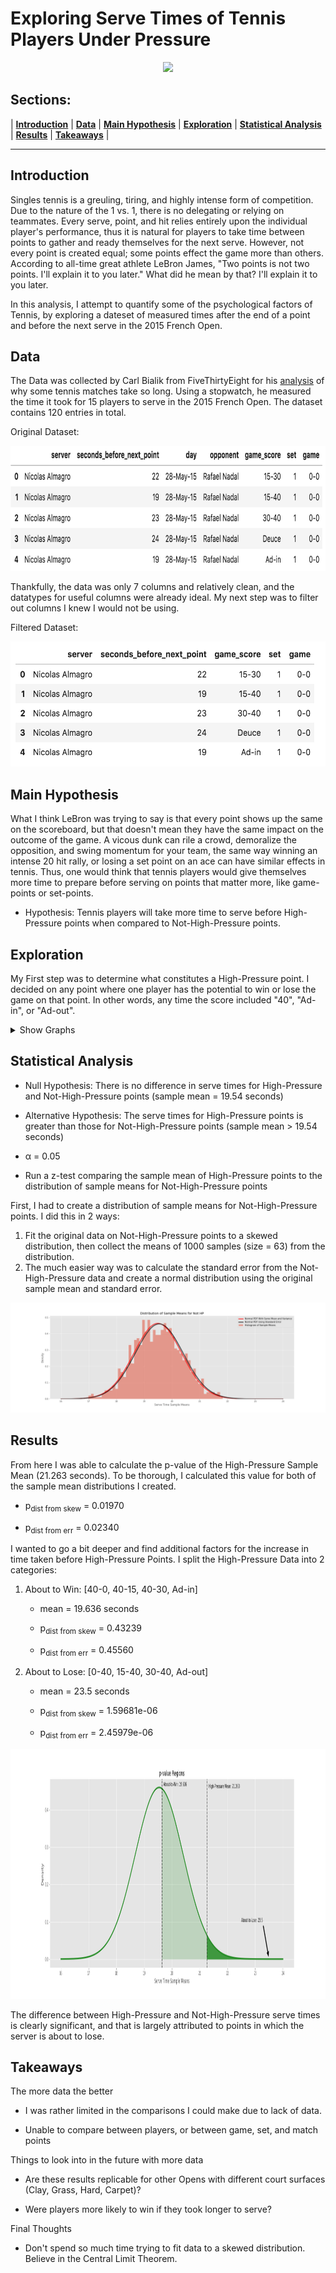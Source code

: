 # Exploring Serve Times of Tennis Players Under Pressure

<div class='header'> 
<!-- Your header image here -->
<div class='headingImage' id='mainHeaderImage' align="center">
    <img src="https://images.squarespace-cdn.com/content/v1/574ef19d9f7266ca965ea6af/1539723422154-QOZZR64KFEB7OMRC4JYS/ke17ZwdGBToddI8pDm48kKwk6pp6QGEAwGcw_vnYdmoUqsxRUqqbr1mOJYKfIPR7LoDQ9mXPOjoJoqy81S2I8N_N4V1vUb5AoIIIbLZhVYy7Mythp_T-mtop-vrsUOmeInPi9iDjx9w8K4ZfjXt2do8UP1IH5v8D6j72WcX-bDb10lwfWZJ2VkUT5sYler58P7cJNZlDXbgJNE9ef52e8w/20180418_120534.jpg?format=2500w" ></img>
</div>

## Sections:
 |  **[Introduction](#introduction)**  |
 **[Data](#data)**  |
 **[Main Hypothesis](#main-hypothesis)**  |
 **[Exploration](#exploration)**  |
 **[Statistical Analysis](#statistical-analysis)**  |
 **[Results](#results)**  |
 **[Takeaways](#takeaways)**  |
 
 ---
 ## Introduction
 Singles tennis is a greuling, tiring, and highly intense form of competition. Due to the nature of the 1 vs. 1, there is no delegating or relying on teammates. Every serve, point, and hit relies entirely upon the individual player's performance, thus it is natural for players to take time between points to gather and ready themselves for the next serve. However, not every point is created equal; some points effect the game more than others. According to all-time great athlete LeBron James, "Two points is not two points. I'll explain it to you later." What did he mean by that? I'll explain it to you later.
 
In this analysis, I attempt to quantify some of the psychological factors of Tennis, by exploring a dateset of measured times after the end of a point and before the next serve in the 2015 French Open. 
 
 ## Data
 The Data was collected by Carl Bialik from FiveThirtyEight for his [analysis](https://fivethirtyeight.com/features/why-some-tennis-matches-take-forever/) of why some tennis matches take so long. Using a stopwatch, he measured the time it took for 15 players to serve in the 2015 French Open. The dataset contains 120 entries in total.
 
 Original Dataset:
 
  <img src="https://github.com/atsai24/Time-for-Tennis/blob/master/images/original_data.png" width="774" height="200">

 
 
 Thankfully, the data was only 7 columns and relatively clean, and the datatypes for useful columns were already ideal. My next step was to filter out columns I knew I would not be using.
 
 Filtered Dataset:
 
 <img src="https://github.com/atsai24/Time-for-Tennis/blob/master/images/filtered_data.png" width="562" height="200">
 
 ## Main Hypothesis
  What I think LeBron was trying to say is that every point shows up the same on the scoreboard, but that doesn't mean they have the same impact on the outcome of the game. A vicous dunk can rile a crowd, demoralize the opposition, and swing momentum for your team, the same way winning an intense 20 hit rally, or losing a set point on an ace can have similar effects in tennis. Thus, one would think that tennis players would give themselves more time to prepare before serving on points that matter more, like game-points or set-points.

- Hypothesis: Tennis players will take more time to serve before High-Pressure points when compared to Not-High-Pressure points.

## Exploration
My First step was to determine what constitutes a High-Pressure point. I decided on any point where one player has the potential to win or lose the game on that point. In other words, any time the score included "40", "Ad-in", or "Ad-out".

<details>
  <summary>
    Show Graphs
  </summary>
<br>
    
<img src="https://github.com/atsai24/Time-for-Tennis/blob/master/images/hist_of_serve_times.png" width="432" height="288">
<img src="https://github.com/atsai24/Time-for-Tennis/blob/master/images/hist_of_hp_serve_times.png">
 <img src="https://github.com/atsai24/Time-for-Tennis/blob/master/images/hist_of_not_hp_serve_times.png">
<img src="https://github.com/atsai24/Time-for-Tennis/blob/master/images/density_comparison.png" width="432" height="288">
<img src="https://github.com/atsai24/Time-for-Tennis/blob/master/images/score_comparison.png">
</details> 

## Statistical Analysis

- Null Hypothesis: There is no difference in serve times for High-Pressure and Not-High-Pressure points (sample mean = 19.54 seconds)

- Alternative Hypothesis: The serve times for High-Pressure points is greater than those for Not-High-Pressure points (sample mean > 19.54 seconds)

- &alpha; = 0.05

- Run a z-test comparing the sample mean of High-Pressure points to the distribution of sample means for Not-High-Pressure points

First, I had to create a distribution of sample means for Not-High-Pressure points. I did this in 2 ways:

1. Fit the original data on Not-High-Pressure points to a skewed distribution, then collect the means of 1000 samples (size = 63) from the distribution.
2. The much easier way was to calculate the standard error from the Not-High-Pressure data and create a normal distribution using the original sample mean and standard error.

<img src="https://github.com/atsai24/Time-for-Tennis/blob/master/images/dist_of_sample_means_not_hp.png">

## Results
From here I was able to calculate the p-value of the High-Pressure Sample Mean (21.263 seconds). To be thorough, I calculated this value for both of the sample mean distributions I created.

- p<sub>dist from skew</sub> = 0.01970

- p<sub>dist from err</sub> = 0.02340

I wanted to go a bit deeper and find additional factors for the increase in time taken before High-Pressure Points. I split the High-Pressure Data into 2 categories:

1. About to Win: [40-0, 40-15, 40-30, Ad-in]

    - mean = 19.636 seconds

    - p<sub>dist from skew</sub> = 0.43239

    - p<sub>dist from  err</sub> = 0.45560
    
2. About to Lose: [0-40, 15-40, 30-40, Ad-out]

    - mean = 23.5 seconds

    - p<sub>dist from skew</sub> = 1.59681e-06

    - p<sub>dist from  err</sub> = 2.45979e-06

<img src="https://github.com/atsai24/Time-for-Tennis/blob/master/images/p_val_region.png" width="1600" height="400">

The difference between High-Pressure and Not-High-Pressure serve times is clearly significant, and that is largely attributed to points in which the server is about to lose.

## Takeaways

The more data the better

- I was rather limited in the comparisons I could make due to lack of data.
    
- Unable to compare between players, or between game, set, and match points
    
Things to look into in the future with more data

- Are these results replicable for other Opens with different court surfaces (Clay, Grass, Hard, Carpet)?
   
- Were players more likely to win if they took longer to serve?

Final Thoughts

- Don't spend so much time trying to fit data to a skewed distribution. Believe in the Central Limit Theorem.


                                                                                                              

